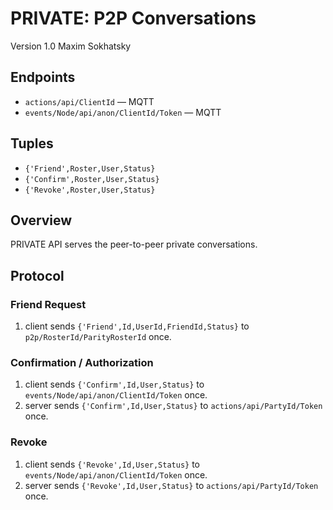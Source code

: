 PRIVATE: P2P Conversations
==========================

Version 1.0 Maxim Sokhatsky

Endpoints
---------
* `actions/api/ClientId` — MQTT
* `events/Node/api/anon/ClientId/Token` — MQTT

Tuples
------

* `{'Friend',Roster,User,Status}`
* `{'Confirm',Roster,User,Status}`
* `{'Revoke',Roster,User,Status}`

Overview
--------

PRIVATE API serves the peer-to-peer private conversations.

Protocol
--------

### Friend Request

1. client sends `{'Friend',Id,UserId,FriendId,Status}` to `p2p/RosterId/ParityRosterId` once.

### Confirmation / Authorization

1. client sends `{'Confirm',Id,User,Status}` to `events/Node/api/anon/ClientId/Token` once.
2. server sends `{'Confirm',Id,User,Status}` to `actions/api/PartyId/Token` once.

### Revoke

1. client sends `{'Revoke',Id,User,Status}` to `events/Node/api/anon/ClientId/Token` once.
2. server sends `{'Revoke',Id,User,Status}` to `actions/api/PartyId/Token` once.
